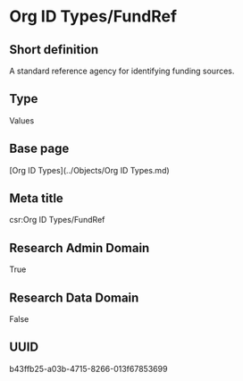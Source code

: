# Org ID Types/FundRef
## Short definition
A standard reference agency for identifying funding sources.
## Type
Values
## Base page
[Org ID Types](../Objects/Org ID Types.md)
## Meta title
csr:Org ID Types/FundRef
## Research Admin Domain
True
## Research Data Domain
False
## UUID
b43ffb25-a03b-4715-8266-013f67853699
